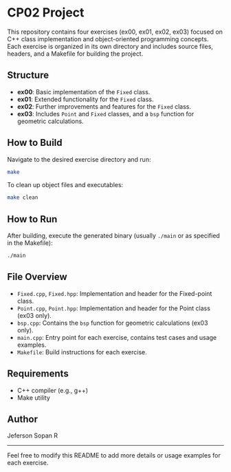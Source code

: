# CP02 Project

This repository contains four exercises (ex00, ex01, ex02, ex03) focused on C++ class implementation and object-oriented programming concepts. Each exercise is organized in its own directory and includes source files, headers, and a Makefile for building the project.

## Structure

- **ex00**: Basic implementation of the `Fixed` class.
- **ex01**: Extended functionality for the `Fixed` class.
- **ex02**: Further improvements and features for the `Fixed` class.
- **ex03**: Includes `Point` and `Fixed` classes, and a `bsp` function for geometric calculations.

## How to Build

Navigate to the desired exercise directory and run:

```bash
make
```

To clean up object files and executables:

```bash
make clean
```

## How to Run

After building, execute the generated binary (usually `./main` or as specified in the Makefile):

```bash
./main
```

## File Overview

- `Fixed.cpp`, `Fixed.hpp`: Implementation and header for the Fixed-point class.
- `Point.cpp`, `Point.hpp`: Implementation and header for the Point class (ex03 only).
- `bsp.cpp`: Contains the `bsp` function for geometric calculations (ex03 only).
- `main.cpp`: Entry point for each exercise, contains test cases and usage examples.
- `Makefile`: Build instructions for each exercise.

## Requirements

- C++ compiler (e.g., g++)
- Make utility

## Author

Jeferson Sopan R

---
Feel free to modify this README to add more details or usage examples for each exercise.
